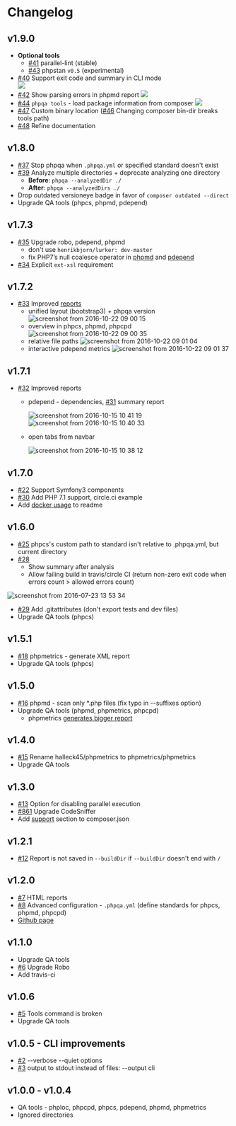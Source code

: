 
# Changelog

## v1.9.0

* **Optional tools**
    - [#41](https://github.com/EdgedesignCZ/phpqa/pull/41) parallel-lint (stable)
    - [#43](https://github.com/EdgedesignCZ/phpqa/pull/43) phpstan `v0.5` (experimental)
* [#40](https://github.com/EdgedesignCZ/phpqa/pull/40) Support exit code and summary in CLI mode<br />
    ![](https://cloud.githubusercontent.com/assets/7994022/21391059/33730d76-c78a-11e6-913a-84b3c7836c28.png)
* [#42](https://github.com/EdgedesignCZ/phpqa/pull/42) Show parsing errors in phpmd report
    ![](https://cloud.githubusercontent.com/assets/7994022/21394949/f7b28706-c79a-11e6-8fe9-ddc5906fa544.png)
* [#44](https://github.com/EdgedesignCZ/phpqa/pull/44) `phpqa tools` - load package information from composer 
    ![](https://cloud.githubusercontent.com/assets/7994022/21451392/296f40b2-c8ff-11e6-8871-bd98a21b9e5a.png)
* [#47](https://github.com/EdgedesignCZ/phpqa/pull/47) Custom binary location ([#46](https://github.com/EdgedesignCZ/phpqa/issues/46) Changing composer bin-dir breaks tools path)
* [#48](https://github.com/EdgedesignCZ/phpqa/pull/48) Refine documentation

## v1.8.0

* [#37](https://github.com/EdgedesignCZ/phpqa/pull/37#issuecomment-266218735) Stop phpqa when `.phpqa.yml` or specified standard doesn't exist
* [#39](https://github.com/EdgedesignCZ/phpqa/pull/39) Analyze multiple directories + deprecate analyzing one directory
    * **Before**: `phpqa --analyzedDir ./`
    * **After**: `phpqa --analyzedDirs ./`
* Drop outdated versioneye badge in favor of `composer outdated --direct`
* Upgrade QA tools (phpcs, phpmd, pdepend)

## v1.7.3

* [#35](https://github.com/EdgedesignCZ/phpqa/pull/35) Upgrade robo, pdepend, phpmd
    * don't use `henrikbjorn/lurker: dev-master`
    * fix PHP7’s null coalesce operator in [phpmd](https://github.com/phpmd/phpmd/issues/347) and [pdepend](https://github.com/pdepend/pdepend/pull/267)
* [#34](https://github.com/EdgedesignCZ/phpqa/pull/34) Explicit `ext-xsl` requirement

## v1.7.2

* [#33](https://github.com/EdgedesignCZ/phpqa/issues/33) Improved [reports](https://edgedesigncz.github.io/phpqa/report/phpqa.html)
    * unified layout (bootstrap3) + phpqa version
        ![screenshot from 2016-10-22 09 00 15](https://cloud.githubusercontent.com/assets/7994022/19617638/2b8852a2-9836-11e6-8e35-e5551c684451.png)
    * overview in phpcs, phpmd, phpcpd
        ![screenshot from 2016-10-22 09 00 35](https://cloud.githubusercontent.com/assets/7994022/19617639/2ba27f74-9836-11e6-83ef-e333c59e89dd.png)
    * relative file paths
        ![screenshot from 2016-10-22 09 01 04](https://cloud.githubusercontent.com/assets/7994022/19617642/2bb524d0-9836-11e6-98ca-1dfa4e5bfe55.png)
    * interactive pdepend metrics
        ![screenshot from 2016-10-22 09 01 37](https://cloud.githubusercontent.com/assets/7994022/19617640/2bb3d274-9836-11e6-97a8-22def6ea1901.png)

## v1.7.1

* [#32](https://github.com/EdgedesignCZ/phpqa/pull/32) Improved reports
    * pdepend - dependencies, [#31](https://github.com/EdgedesignCZ/phpqa/issues/31) summary report

        ![screenshot from 2016-10-15 10 41 19](https://cloud.githubusercontent.com/assets/7994022/19408696/ef3d1200-92c3-11e6-90c1-258b63051ec0.png)
        ![screenshot from 2016-10-15 10 40 33](https://cloud.githubusercontent.com/assets/7994022/19408695/ef390d68-92c3-11e6-9035-266cb6a77d0a.png)

    * open tabs from navbar

        ![screenshot from 2016-10-15 10 38 12](https://cloud.githubusercontent.com/assets/7994022/19408678/888fe802-92c3-11e6-86ac-9595d576a9dd.png)


## v1.7.0

* [#22](https://github.com/EdgedesignCZ/phpqa/issues/22) Support Symfony3 components
* [#30](https://github.com/EdgedesignCZ/phpqa/pull/30) Add PHP 7.1 support, circle.ci example
* Add [docker usage](https://github.com/EdgedesignCZ/phpqa/commit/89cb494) to readme

## v1.6.0

* [#25](https://github.com/EdgedesignCZ/phpqa/issues/25) phpcs's custom path to standard isn't relative to .phpqa.yml, but current directory
* [#28](https://github.com/EdgedesignCZ/phpqa/pull/28)
    * Show summary after analysis
    * Allow failing build in travis/circle CI (return non-zero exit code when errors count > allowed errors count)

![screenshot from 2016-07-23 13 53 34](https://cloud.githubusercontent.com/assets/7994022/17077767/e18bcb2a-50dc-11e6-86bc-0dfc8e22d98c.png)

* [#29](https://github.com/EdgedesignCZ/phpqa/pull/29) Add .gitattributes (don't export tests and dev files)
* Upgrade QA tools (phpcs)

## v1.5.1

* [#18](https://github.com/EdgedesignCZ/phpqa/pull/18) phpmetrics - generate XML report
* Upgrade QA tools (phpcs)

## v1.5.0

* [#16](https://github.com/EdgedesignCZ/phpqa/pull/16) phpmd - scan only *.php files (fix typo in --suffixes option)
* Upgrade QA tools (phpmd, phpmetrics, phpcpd)
    * phpmetrics [generates bigger report](https://github.com/phpmetrics/PhpMetrics/issues/217)

## v1.4.0

* [#15](https://github.com/EdgedesignCZ/phpqa/issues/15) Rename halleck45/phpmetrics to phpmetrics/phpmetrics
* Upgrade QA tools

## v1.3.0

* [#13](https://github.com/EdgedesignCZ/phpqa/issues/13) Option for disabling parallel execution
* [#861](https://github.com/squizlabs/PHP_CodeSniffer/issues/861) Upgrade CodeSniffer
* Add [support](https://getcomposer.org/doc/04-schema.md#support) section to composer.json

## v1.2.1

* [#12](https://github.com/EdgedesignCZ/phpqa/issues/12) Report is not saved in `--buildDir` if `--buildDir` doesn't end with `/`

## v1.2.0

* [#7](https://github.com/EdgedesignCZ/phpqa/issues/7) HTML reports
* [#8](https://github.com/EdgedesignCZ/phpqa/issues/8) Advanced configuration - `.phpqa.yml` (define standards for phpcs, phpmd, phpcpd)
* [Github page](https://edgedesigncz.github.io/phpqa/)

## v1.1.0

* Upgrade QA tools
* [#6](https://github.com/EdgedesignCZ/phpqa/issues/6) Upgrade Robo
* Add travis-ci

## v1.0.6

* [#5](https://github.com/EdgedesignCZ/phpqa/issues/5) Tools command is broken
* Upgrade QA tools

## v1.0.5 - CLI improvements

* [#2](https://github.com/EdgedesignCZ/phpqa/issues/2) --verbose --quiet options
* [#3](https://github.com/EdgedesignCZ/phpqa/issues/3) output to stdout instead of files: --output cli

## v1.0.0 - v1.0.4

* QA tools - phploc, phpcpd, phpcs, pdepend, phpmd, phpmetrics
* Ignored directories